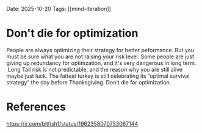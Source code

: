Date: 2025-10-20
Tags: [[mind-iteration]]

# Don't die for optimization

People are always optimizing their strategy for better peformance. But you must be sure what you are not raising your risk level. Some people are just giving up redundancy for optimzation, and it's very dangerous in long term.  Long Tail risk is not predictable, and the reason why you are still alive maybe just luck. The fattest turkey is still celebrating its “optimal survival strategy” the day before Thanksgiving. Don't die for optimization.

# References
https://x.com/bitfish1/status/1962358070753067144